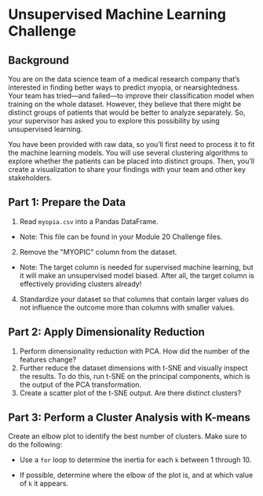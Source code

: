 # Unsupervised Machine Learning Challenge

## Background

You are on the data science team of a medical research company that’s interested in finding better ways to predict myopia, or nearsightedness. Your team has tried—and failed—to improve their classification model when training on the whole dataset. However, they believe that there might be distinct groups of patients that would be better to analyze separately. So, your supervisor has asked you to explore this possibility by using unsupervised learning.

You have been provided with raw data, so you’ll first need to process it to fit the machine learning models. You will use several clustering algorithms to explore whether the patients can be placed into distinct groups. Then, you’ll create a visualization to share your findings with your team and other key stakeholders.

## Part 1: Prepare the Data

1. Read <code>myopia.csv</code> into a Pandas DataFrame.

* Note: This file can be found in your Module 20 Challenge files.

2. Remove the "MYOPIC" column from the dataset.

* Note: The target column is needed for supervised machine learning, but it will make an unsupervised model biased. After all, the target column is effectively providing clusters already!

4. Standardize your dataset so that columns that contain larger values do not influence the outcome more than columns with smaller values.

## Part 2: Apply Dimensionality Reduction

1. Perform dimensionality reduction with PCA. How did the number of the features change?
2. Further reduce the dataset dimensions with t-SNE and visually inspect the results. To do this, run t-SNE on the principal components, which is the output of the PCA transformation.
3. Create a scatter plot of the t-SNE output. Are there distinct clusters?

## Part 3: Perform a Cluster Analysis with K-means

Create an elbow plot to identify the best number of clusters. Make sure to do the following:

* Use a <code>for</code> loop to determine the inertia for each <code>k</code> between 1 through 10.

* If possible, determine where the elbow of the plot is, and at which value of <code>k</code> it appears.
